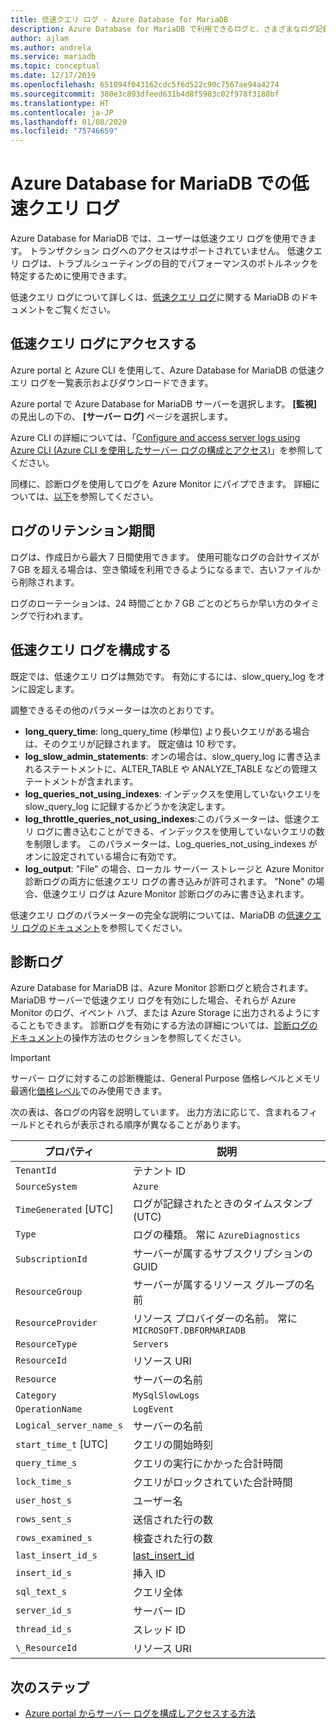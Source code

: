```yaml
---
title: 低速クエリ ログ - Azure Database for MariaDB
description: Azure Database for MariaDB で利用できるログと、さまざまなログ記録レベルを有効にするため利用可能なパラメーターについて説明します。
author: ajlam
ms.author: andrela
ms.service: mariadb
ms.topic: conceptual
ms.date: 12/17/2019
ms.openlocfilehash: 651094f043162cdc5f6d522c90c7567ae94a4274
ms.sourcegitcommit: 380e3c893dfeed631b4d8f5983c02f978f3188bf
ms.translationtype: HT
ms.contentlocale: ja-JP
ms.lasthandoff: 01/08/2020
ms.locfileid: "75746659"
---
```

# <a name="slow-query-logs-in-azure-database-for-mariadb"></a>Azure Database for MariaDB での低速クエリ ログ
Azure Database for MariaDB では、ユーザーは低速クエリ ログを使用できます。 トランザクション ログへのアクセスはサポートされていません。 低速クエリ ログは、トラブルシューティングの目的でパフォーマンスのボトルネックを特定するために使用できます。

低速クエリ ログについて詳しくは、[低速クエリ ログ](https://mariadb.com/kb/en/library/slow-query-log-overview/)に関する MariaDB のドキュメントをご覧ください。

## <a name="access-slow-query-logs"></a>低速クエリ ログにアクセスする
Azure portal と Azure CLI を使用して、Azure Database for MariaDB の低速クエリ ログを一覧表示およびダウンロードできます。

Azure portal で Azure Database for MariaDB サーバーを選択します。 **[監視]** の見出しの下の、 **[サーバー ログ]** ページを選択します。

Azure CLI の詳細については、「[Configure and access server logs using Azure CLI (Azure CLI を使用したサーバー ログの構成とアクセス)](howto-configure-server-logs-cli.md)」を参照してください。

同様に、診断ログを使用してログを Azure Monitor にパイプできます。 詳細については、[以下](concepts-server-logs.md#diagnostic-logs)を参照してください。

## <a name="log-retention"></a>ログのリテンション期間
ログは、作成日から最大 7 日間使用できます。 使用可能なログの合計サイズが 7 GB を超える場合は、空き領域を利用できるようになるまで、古いファイルから削除されます。

ログのローテーションは、24 時間ごとか 7 GB ごとのどちらか早い方のタイミングで行われます。

## <a name="configure-slow-query-logging"></a>低速クエリ ログを構成する
既定では、低速クエリ ログは無効です。 有効にするには、slow_query_log をオンに設定します。

調整できるその他のパラメーターは次のとおりです。

- **long_query_time**: long_query_time (秒単位) より長いクエリがある場合は、そのクエリが記録されます。 既定値は 10 秒です。
- **log_slow_admin_statements**: オンの場合は、slow_query_log に書き込まれるステートメントに、ALTER_TABLE や ANALYZE_TABLE などの管理ステートメントが含まれます。
- **log_queries_not_using_indexes**: インデックスを使用していないクエリを slow_query_log に記録するかどうかを決定します。
- **log_throttle_queries_not_using_indexes**:このパラメーターは、低速クエリ ログに書き込むことができる、インデックスを使用していないクエリの数を制限します。 このパラメーターは、Log_queries_not_using_indexes がオンに設定されている場合に有効です。
- **log_output**: "File" の場合、ローカル サーバー ストレージと Azure Monitor 診断ログの両方に低速クエリ ログの書き込みが許可されます。 "None" の場合、低速クエリ ログは Azure Monitor 診断ログのみに書き込まれます。 

低速クエリ ログのパラメーターの完全な説明については、MariaDB の[低速クエリ ログのドキュメント](https://mariadb.com/kb/en/library/slow-query-log-overview/)を参照してください。

## <a name="diagnostic-logs"></a>診断ログ
Azure Database for MariaDB は、Azure Monitor 診断ログと統合されます。 MariaDB サーバーで低速クエリ ログを有効にした場合、それらが Azure Monitor のログ、イベント ハブ、または Azure Storage に出力されるようにすることもできます。 診断ログを有効にする方法の詳細については、[診断ログのドキュメント](../azure-monitor/platform/platform-logs-overview.md)の操作方法のセクションを参照してください。

> [!IMPORTANT]
> サーバー ログに対するこの診断機能は、General Purpose 価格レベルとメモリ最適化[価格レベル](concepts-pricing-tiers.md)でのみ使用できます。

次の表は、各ログの内容を説明しています。 出力方法に応じて、含まれるフィールドとそれらが表示される順序が異なることがあります。

| **プロパティ** | **説明** |
|---|---|
| `TenantId` | テナント ID |
| `SourceSystem` | `Azure` |
| `TimeGenerated` [UTC] | ログが記録されたときのタイムスタンプ (UTC) |
| `Type` | ログの種類。 常に `AzureDiagnostics` |
| `SubscriptionId` | サーバーが属するサブスクリプションの GUID |
| `ResourceGroup` | サーバーが属するリソース グループの名前 |
| `ResourceProvider` | リソース プロバイダーの名前。 常に `MICROSOFT.DBFORMARIADB` |
| `ResourceType` | `Servers` |
| `ResourceId` | リソース URI |
| `Resource` | サーバーの名前 |
| `Category` | `MySqlSlowLogs` |
| `OperationName` | `LogEvent` |
| `Logical_server_name_s` | サーバーの名前 |
| `start_time_t` [UTC] | クエリの開始時刻 |
| `query_time_s` | クエリの実行にかかった合計時間 |
| `lock_time_s` | クエリがロックされていた合計時間 |
| `user_host_s` | ユーザー名 |
| `rows_sent_s` | 送信された行の数 |
| `rows_examined_s` | 検査された行の数 |
| `last_insert_id_s` | [last_insert_id](https://mariadb.com/kb/en/library/last_insert_id/) |
| `insert_id_s` | 挿入 ID |
| `sql_text_s` | クエリ全体 |
| `server_id_s` | サーバー ID |
| `thread_id_s` | スレッド ID |
| `\_ResourceId` | リソース URI |

## <a name="next-steps"></a>次のステップ
- [Azure portal からサーバー ログを構成しアクセスする方法](howto-configure-server-logs-portal.md)
